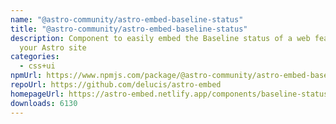 ```yaml
---
name: "@astro-community/astro-embed-baseline-status"
title: "@astro-community/astro-embed-baseline-status"
description: Component to easily embed the Baseline status of a web feature on
  your Astro site
categories:
  - css+ui
npmUrl: https://www.npmjs.com/package/@astro-community/astro-embed-baseline-status
repoUrl: https://github.com/delucis/astro-embed
homepageUrl: https://astro-embed.netlify.app/components/baseline-status/
downloads: 6130
---
```

